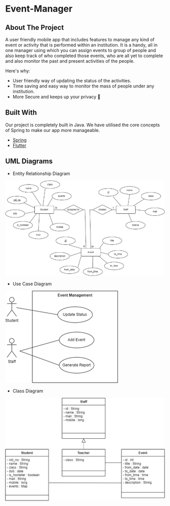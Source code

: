 # Event-Manager
## About The Project

A user friendly mobile app that includes features to manage any kind of event or activity that is performed within an institution. It is a handy, all in one manager using which you can assign events to group of people and also keep track of who completed those events, who are all yet to complete and also monitor the past and present activities of the people. 

Here's why:
* User friendly way of updating the status of the activities.
* Time saving and easy way to monitor the mass of people under any institution.
* More Secure and keeps up your privacy :cowboy_hat_face:

## Built With

Our project is completely built in Java. We have utilised the core concepts of Spring to make our app more manageable.
* [Spring](https://spring.io/)
* [Flutter](https://flutter.dev/)

## UML Diagrams


* Entity Relationship Diagram

![ER Diagram](UML/ERDiagram.jpg)

* Use Case Diagram

![Use Case Diagram](UML/UseCase.jpg)

* Class Diagram

![Class Diagram](UML/classDiagram.jpg)
